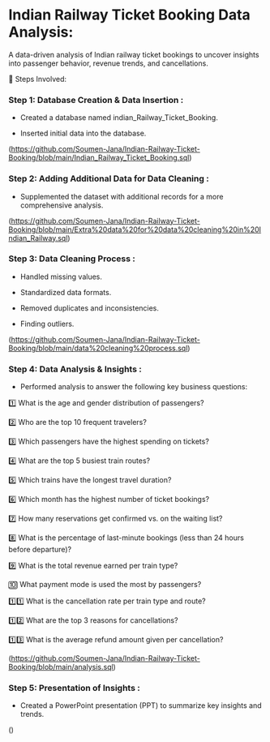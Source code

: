   # Indian Railway Ticket Booking Data Analysis:
A data-driven analysis of Indian railway ticket bookings to uncover insights into passenger behavior, revenue trends, and cancellations.

📂 Steps Involved:
### Step 1: Database Creation & Data Insertion :

* Created a database named indian_Railway_Ticket_Booking.

* Inserted initial data into the database.
  
(https://github.com/Soumen-Jana/Indian-Railway-Ticket-Booking/blob/main/Indian_Railway_Ticket_Booking.sql)
### Step 2: Adding Additional Data for Data Cleaning :

* Supplemented the dataset with additional records for a more comprehensive analysis.
  
 (https://github.com/Soumen-Jana/Indian-Railway-Ticket-Booking/blob/main/Extra%20data%20for%20data%20cleaning%20in%20Indian_Railway.sql)

### Step 3: Data Cleaning Process :

* Handled missing values.

* Standardized data formats.

* Removed duplicates and inconsistencies.

* Finding outliers.
  
(https://github.com/Soumen-Jana/Indian-Railway-Ticket-Booking/blob/main/data%20cleaning%20process.sql)

### Step 4: Data Analysis & Insights :

* Performed analysis to answer the following key business questions:

1️⃣ What is the age and gender distribution of passengers?

2️⃣ Who are the top 10 frequent travelers?

3️⃣ Which passengers have the highest spending on tickets?

4️⃣ What are the top 5 busiest train routes?

5️⃣ Which trains have the longest travel duration?

6️⃣ Which month has the highest number of ticket bookings?

7️⃣ How many reservations get confirmed vs. on the waiting list?

8️⃣ What is the percentage of last-minute bookings (less than 24 hours before departure)?

9️⃣ What is the total revenue earned per train type?

🔟 What payment mode is used the most by passengers?

1️⃣1️⃣ What is the cancellation rate per train type and route?

1️⃣2️⃣ What are the top 3 reasons for cancellations?

1️⃣3️⃣ What is the average refund amount given per cancellation?

(https://github.com/Soumen-Jana/Indian-Railway-Ticket-Booking/blob/main/analysis.sql)

### Step 5: Presentation of Insights :

* Created a PowerPoint presentation (PPT) to summarize key insights and trends.

()


